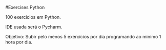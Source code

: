 #Exercises Python

100 exercicios em Python.

IDE usada será o Pycharm.

Objetivo:
Subir pelo menos 5 exercícios por dia programando ao minímo 1 hora por dia.
